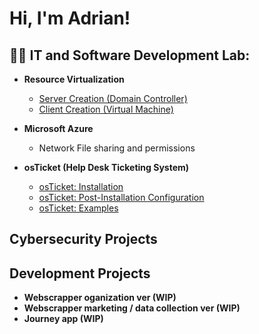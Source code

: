 <h1>Hi, I'm Adrian! 

<h2>🧙‍♂️ IT and Software Development Lab:</h2>

- <b>Resource Virtualization</b>
  - <a href = https://github.com/narvee09/Server-Creation-DC> Server Creation (Domain Controller)</a>
  - <a href = https://github.com/narvee09/Client-Creation-VM-> Client Creation (Virtual Machine) </a>
   <!---Developer enviornment--->

- <b>Microsoft Azure</b>
  -  Network File sharing and permissions

- <b>osTicket (Help Desk Ticketing System)</b>
    -  <a href = https://github.com/narvee09/osTicket-installation>osTicket: Installation</a>
    -  <a href = https://github.com/narvee09/osTicket-Post-Install-Configuration>osTicket: Post-Installation Configuration</a>
    -  <a href = https://github.com/narvee09/osTicket-Examples>osTicket: Examples</a>

 <h2>Cybersecurity Projects</h2>

 <h2>Development Projects</h2>
 
   - <b>Webscrapper oganization ver (WIP)</b>
   - <b>Webscrapper marketing / data collection ver (WIP)</b>
   - <b>Journey app (WIP)</b>
  <!--- 

- <b>PowerShell</b>
  
 
<b>Journey app (WIP)</b>

<h2> 🤳 Connect with me:</h2>




[linkedin]: www.linkedin.com/in/adriancarter-in


